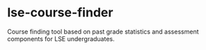 # lse-course-finder
Course finding tool based on past grade statistics and assessment components for LSE undergraduates.
